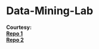 # Data-Mining-Lab

<b>Courtesy:<b>
<br>
[Repo 1](https://github.com/shaswat-indian/DM-Lab)
<br>
[Repo 2](https://github.com/vishalprabha/Datamining-Lab)
